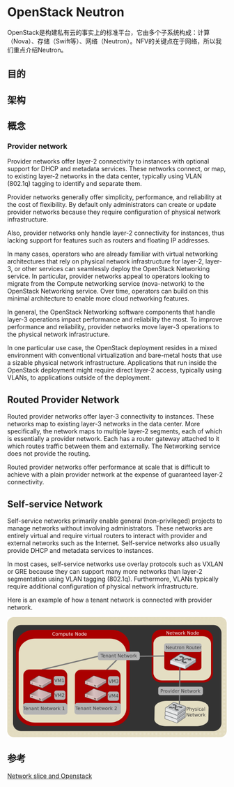 # OpenStack Neutron

OpenStack是构建私有云的事实上的标准平台，它由多个子系统构成：计算（Nova）、存储（Swift等）、网络（Neutron）。NFV的关键点在于网络，所以我们重点介绍Neutron。

## 目的

## 架构

## 概念

### Provider network

Provider networks offer layer-2 connectivity to instances with optional support for DHCP and metadata services. These networks connect, or map, to existing layer-2 networks in the data center, typically using VLAN (802.1q) tagging to identify and separate them.

Provider networks generally offer simplicity, performance, and reliability at the cost of flexibility. By default only administrators can create or update provider networks because they require configuration of physical network infrastructure. 

Also, provider networks only handle layer-2 connectivity for instances, thus lacking support for features such as routers and floating IP addresses.

In many cases, operators who are already familiar with virtual networking architectures that rely on physical network infrastructure for layer-2, layer-3, or other services can seamlessly deploy the OpenStack Networking service. In particular, provider networks appeal to operators looking to migrate from the Compute networking service (nova-network) to the OpenStack Networking service. Over time, operators can build on this minimal architecture to enable more cloud networking features.

In general, the OpenStack Networking software components that handle layer-3 operations impact performance and reliability the most. To improve performance and reliability, provider networks move layer-3 operations to the physical network infrastructure.

In one particular use case, the OpenStack deployment resides in a mixed environment with conventional virtualization and bare-metal hosts that use a sizable physical network infrastructure. Applications that run inside the OpenStack deployment might require direct layer-2 access, typically using VLANs, to applications outside of the deployment.

## Routed Provider Network

Routed provider networks offer layer-3 connectivity to instances. These networks map to existing layer-3 networks in the data center. More specifically, the network maps to multiple layer-2 segments, each of which is essentially a provider network. Each has a router gateway attached to it which routes traffic between them and externally. The Networking service does not provide the routing.

Routed provider networks offer performance at scale that is difficult to achieve with a plain provider network at the expense of guaranteed layer-2 connectivity.

## Self-service Network

Self-service networks primarily enable general (non-privileged) projects to manage networks without involving administrators. These networks are entirely virtual and require virtual routers to interact with provider and external networks such as the Internet. Self-service networks also usually provide DHCP and metadata services to instances.

In most cases, self-service networks use overlay protocols such as VXLAN or GRE because they can support many more networks than layer-2 segmentation using VLAN tagging (802.1q). Furthermore, VLANs typically require additional configuration of physical network infrastructure.

Here is an example of how a tenant network is connected with provider network.

![Tenant network connection](../openstack/assets/NetworkTypes.png)


## 参考

[Network slice and Openstack](https://serverascode.com/2018/06/14/5g-network-slicing.html)